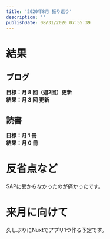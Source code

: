 ```yaml
---
title: '2020年8月 振り返り'
description: ''
publishDate: 08/31/2020 07:55:39
---
```


<h1>結果</h1>

<h2>ブログ</h2>

<p><strong>目標：月 8 回（週2回）更新</strong><br />
<strong>結果：月 3 回 更新</strong></p>

<h2>読書</h2>

<p><strong>目標：月 1 冊</strong><br />
<strong>結果：月 0 冊</strong></p>

<h1>反省点など</h1>

<p>SAPに受からなかったのが痛かったです。</p>

<h1>来月に向けて</h1>

<p>久しぶりにNuxtでアプリ1つ作る予定です。</p>
